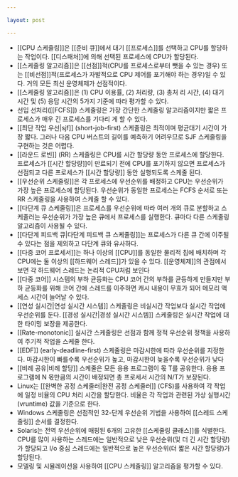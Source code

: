 ```yaml
---

layout: post

---
```


- [[CPU 스케줄링]]은 [[준비 큐]]에서 대기 [[프로세스]]를 선택하고 CPU를 할당하는 작업이다. [[디스패처]]에 의해 선택된 프로세스에 CPU가 할당된다.
- [[스케줄링 알고리즘]]은 [[선점]]적(CPU를 프로세스로부터 뺏을 수 있는 경우) 또는 [[비선점]]적(프로세스가 자발적으로 CPU 제어를 포기해야 하는 경우)일 수 있다. 거의 모든 최신 운영체제가 선점적이다.
- [[스케줄링 알고리즘]]은 (1) CPU 이용률, (2) 처리량, (3) 총처 리 시간, (4) 대기 시간 및 (5) 응답 시간의 5가지 기준에 따라 평가할 수 있다.
- 선입 선처리([[FCFS]]) 스케줄링은 가장 간단한 스케줄링 알고리즘이지만 짧은 프로세스가 매우 긴 프로세스를 기다리 게 할 수 있다.
- [[최단 작업 우선|sjf]] (short-job-first) 스케줄링은 최적이며 평균대기 시간이 가장 짧다. 그러나 다음 CPU 버스트의 길이를 예측하기 어려우므로 SJF 스케줄링을 구현하는 것은 어렵다.
- [[라운드 로빈]] (RR) 스케줄링은 CPU를 시간 할당량 동안 프로세스에 할당한다. 프로세스가 [[시간 할당량]]이 만료되기 전에 CPU를 포기하지 않으면 프로세스가 선점되고 다른 프로세스가 [[시간 할당량]] 동안 실행되도록 스케줄 된다.
- [[우선순위 스케줄링]]은 각 프로세스에 우선순위를 배정하고 CPU는 우선순위가 가장 높은 프로세스에 할당된다. 우선순위가 동일한 프로세스는 FCFS 순서로 또는 RR 스케줄링을 사용하여 스케줄 할 수 있다.
- [[다단계 큐 스케줄링]]은 프로세스를 우선순위에 따라 여러 개의 큐로 분할하고 스케줄러는 우선순위가 가장 높은 큐에서 프로세스를 실행한다. 큐마다 다른 스케줄링 알고리즘이 사용될 수 있다.
- [[다단계 피드백 큐|다단계 피드백 큐 스케줄링]]는 프로세스가 다른 큐 간에 이주될 수 있다는 점을 제외하고 다단계 큐와 유사하다.
- [[다중 코어 프로세서]]는 하나 이상의 [[CPU]]를 동일한 물리적 칩에 배치하며 각 CPU에는 둘 이상의 [[하드웨어 스레드]]가 있을 수 있다. [[운영체제]]의 관점에서 보면 각 하드웨어 스레드는 논리적 CPU처럼 보인다
- [[다중 코어]] 시스템의 부하 균등화는 CPU 코어 간의 부하를 균등하게 만들지만 부하 균등화를 위해 코어 간에 스레드를 이주하면 캐시 내용이 무효가 되어 메모리 액세스 시간이 늘어날 수 있다.
- [[연성 실시간|연성 실시간 시스템]] 스케줄링은 비실시간 작업보다 실시간 작업에 우선순위를 둔다. [[경성 실시간|경성 실시간 시스템]] 스케줄링은 실시간 작업에 대한 타이밍 보장을 제공한다.
- [[Rate-monotonic]] 실시간 스케줄링은 선점과 함께 정적 우선순위 정책을 사용하여 주기적 작업을 스케줄 한다.
- [[EDF]] (early-deadline-first) 스케줄링은 마감시한에 따라 우선순위를 지정한다. 마감시한이 빠를수록 우선순위가 높고, 마감시한이 늦을수록 우선순위가 낮다
- [[비례 공유|비례 할당]] 스케줄은 모든 응용 프로그램이 몫 T를 공유한다. 응용 프로그램에 N 몫만큼의 시간이 배정되면 총 프로세서 시간의 N/T가 보장된다.
- Linux는 [[완벽한 공정 스케줄러|완전 공정 스케줄러]] (CFS)를 사용하여 각 작업에 일정 비율의 CPU 처리 시간을 할당한다. 비율은 각 작업과 관련된 가상 실행시간(vruntime) 값을 기준으로 한다.
- Windows 스케줄링은 선점적인 32-단계 우선순위 기법을 사용하여 [[스레드 스케줄링]] 순서를 결정한다.
- Solaris는 전역 우선순위에 매핑된 6개의 고유한 [[스케줄링 클래스]]를 식별한다. CPU를 많이 사용하는 스레드에는 일반적으로 낮은 우선순위(및 더 긴 시간 할당량)가 할당되고 I/o 중심 스레드에는 일반적으로 높은 우선순위(더 짧은 시간 할당량)가 할당된다.
- 모델링 및 시뮬레이션을 사용하여 [[CPU 스케줄링]] 알고리즘을 평가할 수 있다.